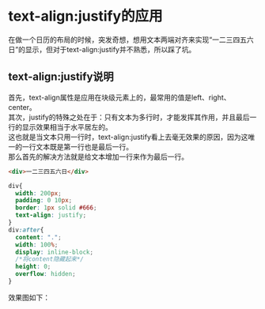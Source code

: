# text-align:justify的应用
在做一个日历的布局的时候，突发奇想，想用文本两端对齐来实现“一二三四五六日”的显示，但对于text-align:justify并不熟悉，所以踩了坑。<br>
## text-align:justify说明
首先，text-align属性是应用在块级元素上的，最常用的值是left、right、center。<br>
其次，justify的特殊之处在于：只有文本为多行时，才能发挥其作用，并且最后一行的显示效果相当于水平居左的。<br>
这也就是当文本只用一行时，text-align:justify看上去毫无效果的原因，因为这唯一的一行文本既是第一行也是最后一行。<br>
那么首先的解决方法就是给文本增加一行来作为最后一行。<br>
```html
<div>一二三四五六日</div>
```
```css
div{
  width: 200px;
  padding: 0 10px;
  border: 1px solid #666;
  text-align: justify;
}
div:after{
  content: ".";
  width: 100%;
  display: inline-block;
  /*将content隐藏起来*/
  height: 0;
  overflow: hidden;
}
```
效果图如下：
